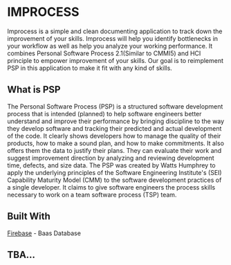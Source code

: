 # IMPROCESS
Improcess is a simple and clean documenting application to track down the improvement of your skills. Improcess will help you identify bottlenecks in your workflow as well as help you analyze your working performance. It combines Personal Software Process 2.1(Similar to CMMI5) and HCI principle to empower improvement of your skills. Our goal is to reimplement PSP in this application to make it fit with any kind of skills.
    
## What is PSP
The Personal Software Process (PSP) is a structured software development process that is intended (planned) to help software engineers better understand and improve their performance by bringing discipline to the way they develop software and tracking their predicted and actual development of the code. It clearly shows developers how to manage the quality of their products, how to make a sound plan, and how to make commitments. It also offers them the data to justify their plans. They can evaluate their work and suggest improvement direction by analyzing and reviewing development time, defects, and size data. The PSP was created by Watts Humphrey to apply the underlying principles of the Software Engineering Institute's (SEI) Capability Maturity Model (CMM) to the software development practices of a single developer. It claims to give software engineers the process skills necessary to work on a team software process (TSP) team.
    
## Built With
[Firebase](https://firebase.google.com/) - Baas Database

## TBA...
